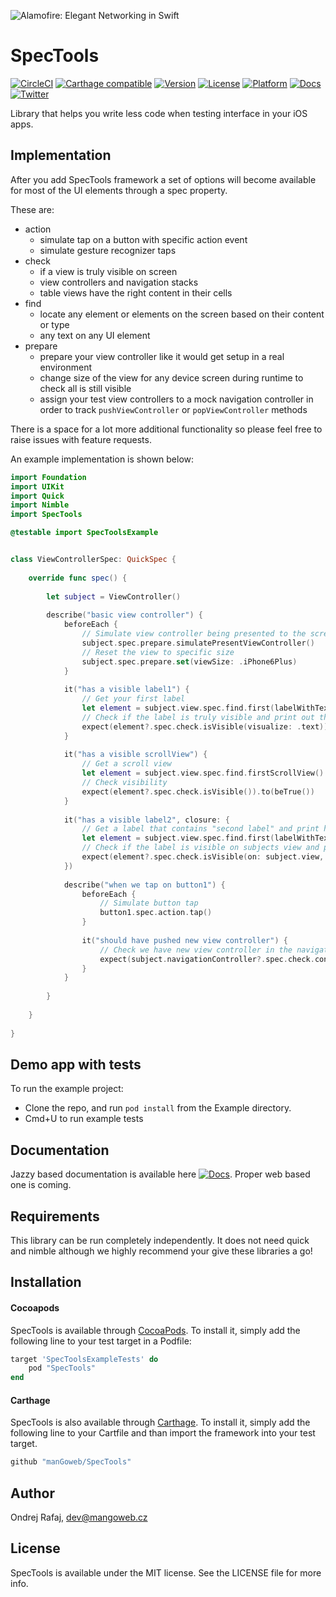 ![Alamofire: Elegant Networking in Swift](https://raw.githubusercontent.com/manGoweb/SpecTools/master/Assets/Icon.png)

# SpecTools

[![CircleCI](https://img.shields.io/circleci/project/github/manGoweb/SpecTools/master.svg?style=plastic)](https://circleci.com/gh/manGoweb/SpecTools)
[![Carthage compatible](https://img.shields.io/badge/Carthage-compatible-4BC51D.svg?style=flat)](https://github.com/Carthage/Carthage)
[![Version](https://img.shields.io/cocoapods/v/SpecTools.svg?style=flat)](http://cocoapods.org/pods/SpecTools)
[![License](https://img.shields.io/cocoapods/l/SpecTools.svg?style=flat)](http://cocoapods.org/pods/SpecTools)
[![Platform](https://img.shields.io/cocoapods/p/SpecTools.svg?style=flat)](http://cocoapods.org/pods/SpecTools)
[![Docs](https://cdn.rawgit.com/manGoweb/SpecTools/master/docs/badge.svg)](https://github.com/manGoweb/SpecTools/tree/master/docs)
[![Twitter](https://img.shields.io/badge/twitter-@rafiki270-blue.svg?style=flat)](http://twitter.com/rafiki270)

Library that helps you write less code when testing interface in your iOS apps.

## Implementation

After you add SpecTools framework a set of options will become available for most of the UI elements through a spec property.

These are:
* action
    * simulate tap on a button with specific action event
    * simulate gesture recognizer taps
* check
    * if a view is truly visible on screen
    * view controllers and navigation stacks
    * table views have the right content in their cells
* find
    * locate any element or elements on the screen based on their content or type
    * any text on any UI element
* prepare
    * prepare your view controller like it would get setup in a real environment
    * change size of the view for any device screen during runtime to check all is still visible
    * assign your test view controllers to a mock navigation controller in order to track `pushViewController` or `popViewController` methods

There is a space for a lot more additional functionality so please feel free to raise issues with feature requests.

An example implementation is shown below:

```Swift
import Foundation
import UIKit
import Quick
import Nimble
import SpecTools

@testable import SpecToolsExample


class ViewControllerSpec: QuickSpec {
    
    override func spec() {
        
        let subject = ViewController()
        
        describe("basic view controller") {
            beforeEach {
                // Simulate view controller being presented to the screen
                subject.spec.prepare.simulatePresentViewController()
                // Reset the view to specific size
                subject.spec.prepare.set(viewSize: .iPhone6Plus)
            }
            
            it("has a visible label1") {
                // Get your first label
                let element = subject.view.spec.find.first(labelWithText: "My first label")
                // Check if the label is truly visible and print out the entire view structure that is being checked
                expect(element?.spec.check.isVisible(visualize: .text)).to(beTrue())
            }
            
            it("has a visible scrollView") {
                // Get a scroll view
                let element = subject.view.spec.find.firstScrollView()
                // Check visibility
                expect(element?.spec.check.isVisible()).to(beTrue())
            }
            
            it("has a visible label2", closure: {
                // Get a label that contains "second label" and print how we get to it in the console including any text on visible elements
                let element = subject.view.spec.find.first(labelWithText: "My second label", exactMatch: false, visualize: .text)
                // Check if the label is visible on subjects view and print all frames we encounter on the way
                expect(element?.spec.check.isVisible(on: subject.view, visualize: .frames)).to(beTrue())
            })
            
            describe("when we tap on button1") {
                beforeEach {
                    // Simulate button tap
                    button1.spec.action.tap()
                }
            
                it("should have pushed new view controller") {
                    // Check we have new view controller in the navigation stack
                    expect(subject.navigationController?.spec.check.contains(viewControllerClass: TableViewController.self)).to(beTrue())
                }
            }
            
        }
        
    }
    
}
```

## Demo app with tests

To run the example project: 
* Clone the repo, and run `pod install` from the Example directory.
* Cmd+U to run example tests

## Documentation

Jazzy based documentation is available here [![Docs](https://cdn.rawgit.com/manGoweb/SpecTools/master/docs/badge.svg)](https://github.com/manGoweb/SpecTools/tree/master/docs). Proper web based one is coming.

## Requirements

This library can be run completely independently. It does not need quick and nimble although we highly recommend your give these libraries a go!

## Installation

#### Cocoapods

SpecTools is available through [CocoaPods](http://cocoapods.org). To install
it, simply add the following line to your test target in a Podfile:

```ruby
target 'SpecToolsExampleTests' do
	pod "SpecTools"
end
```

#### Carthage

SpecTools is also available through [Carthage](https://github.com/Carthage/Carthage). To install
it, simply add the following line to your Cartfile and than import the framework into your test target.
```ruby
github "manGoweb/SpecTools"
```

## Author

Ondrej Rafaj, dev@mangoweb.cz

## License

SpecTools is available under the MIT license. See the LICENSE file for more info.
